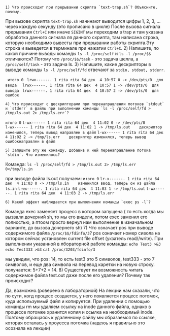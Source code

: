 	1) Что происходит при прерывании скрипта `text-trap.sh`? Объясните, почему.
При вызове скрипта `text-trap.sh` начинают выводится цифры 1, 2, 3, ... через каждую секунду (это прописано в цикле)
После вызова сигнала прерывания `Ctrl+C` или иначе `SIGINT` мы переходим в trap и там указана обработка данного сигнала ля данного скрипта, там написана строка, которую необходимо вывесты при прерывании работы скрипта.Эту строка и выведется в терминале при нажатии `Ctrl+C`.
	2) Напишите, по какой причине выводы команды `ls -l /proc/self` и `ls -l /proc/$$` отличаются?
Потому что `/proc/$$/task` - это задача шелла, а `/proc/self/task` - это задача ls.
	3) Напишите, какие дескрипторы в выводе команды `ls -l /proc/self/fd` отвечают за `stdin, stdout, stderr`.

 ` итого 0`
 ` lrwx------. 1 rita rita 64 дек  4 10:57 0 -> /dev/pts/0 	для ввода`
`  lrwx------. 1 rita rita 64 дек  4 10:57 1 -> /dev/pts/0	для вывода`
 ` lrwx------. 1 rita rita 64 дек  4 10:57 2 -> /dev/pts/0 	для ошибок`

	4) Что происходит с дескрипторами при перенаправлении потоков `stdout` и `stderr` в файлы при выполнении команды `ls -l /proc/self/fd > /tmp/ls.out 2> /tmp/ls.err`?

`итого 0`
`l-wx------ 1 rita rita 64 дек  4 11:02 0 -> /dev/pts/0`	
`l-wx------ 1 rita rita 64 дек  4 11:02 1 -> /tmp/ls.out	дескриптор изменился, теперь вывод направлен в файл`
`l-wx------ 1 rita rita 64 дек  4 11:02 2 -> /tmp/ls.err	дескриптор изменился, теперь вывод ошибокнаправлен в файл`

	5) Запишите эту же команду, добавив к ней перенаправление потока `stdin`. Что изменилось?

Команда:
`ls -l /proc/self/fd > /tmp/ls.out 2> /tmp/ls.err 0</tmp/ls.in`

при выводе файла ls.out получаем:
`итого 0`
`lr-x------. 1 rita rita 64 дек  4 11:03 0 -> /tmp/ls.in 	изменился ввод, теперь он из файла ls.in`
`l-wx------. 1 rita rita 64 дек  4 11:03 1 -> /tmp/ls.out`
`l-wx------. 1 rita rita 64 дек  4 11:03 2 -> /tmp/ls.err`

	6) Какой эффект наблюдается при выполнении команды `exec ps -l`?
	
Команда exec заменяет процесс в котором запущена ( то есть когда мы вызвали дочерний sh, то мы его видели, потом exec заменил его полностью, а птоом просто вернул нам выполнение в изначальном варианте, до вызова дочернего sh)
	7) Что означает pos при выводе содержимого файла `/proc/$$/fdinfo/3`?
pos означает номер сивола на котором сейчас установлен current file offset (укзатель read//write). При выполнении указанной в лбораторной работе команды:
`echo Test3 >&3`
`echo Test333 >&3`
`cat /proc/3203/fdinfo/3 `

мы увидим, что pos:	14, то есть test3 это 5 символов, test333 - это 7 символов, и еще два символа на перевод каретки на новую строку. получается: 5+7+2 = 14.
	8) Существует ли возможность читать содержимое файла test.out даже после его удаления? Почему так происходит?
	
Да, возможно.(роверено в лабораторной)
На лекции нам сказали, что по сути, когд процесс создается, у него появляется процесс потомок, куда используемый файл и копируется. При удалении с помощью команды rm мы удаляем ссылку на inode данного файла, однако в процессе потомке хранится копия и ссылка на необходимый inode. Поэтому обращаясь к удаленному файлу мы образаемся по ссылке, которая осталась у проуесса потомка (надеюь я правильно это осознала на лекции)
